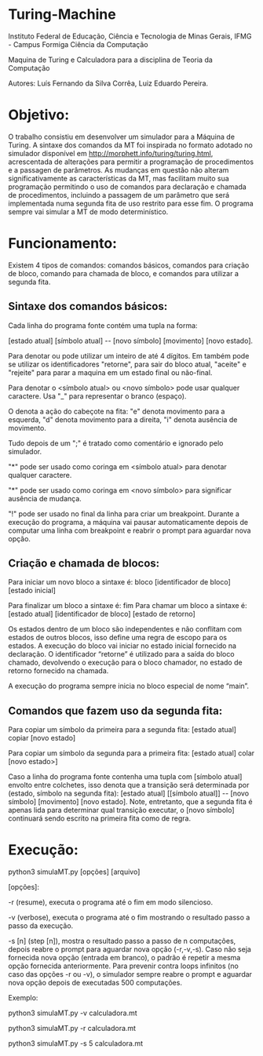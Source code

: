 # Turing-Machine

Instituto Federal de Educação, Ciência e Tecnologia de Minas Gerais, IFMG - Campus Formiga Ciência da Computação

Maquina de Turing e Calculadora para a disciplina de Teoria da Computação

Autores: Luís Fernando da Silva Corrêa, Luiz Eduardo Pereira.

# Objetivo:
O trabalho consistiu em desenvolver um simulador para a Máquina de Turing. A sintaxe dos comandos da MT foi inspirada no formato adotado no simulador disponível em http://morphett.info/turing/turing.html, acrescentada de alterações para permitir a programação de procedimentos e a passagen de parâmetros. As mudanças em questão não alteram significativamente as características da MT, mas facilitam muito sua programação permitindo o uso de comandos para declaração e chamada de procedimentos, incluindo a passagem de um parâmetro que será implementada numa segunda fita de uso restrito para esse fim. O programa sempre vai simular a MT de modo determinístico.

# Funcionamento:
Existem 4 tipos de comandos: comandos básicos, comandos para criação de bloco, comando para chamada de bloco, e comandos para utilizar a segunda fita.

## Sintaxe dos comandos básicos:
Cada linha do programa fonte contém uma tupla na forma: 

[estado atual] [símbolo atual] -- [novo símbolo] [movimento] [novo estado].

Para denotar <estado atual> ou <novo estado> pode utilizar um inteiro de até 4 dígitos. Em <novo estado> também pode se utilizar os identificadores "retorne", para sair do bloco atual, "aceite" e "rejeite" para parar a maquina em um estado final ou não-final.
  
Para denotar o <símbolo atual> ou <novo símbolo> pode usar qualquer caractere. Usa "_" para representar o branco (espaço).

O <movimento> denota a ação do cabeçote na fita: "e" denota movimento para a esquerda, "d" denota movimento para a direita, "i" denota ausência de movimento.
  
Tudo depois de um ";" é tratado como comentário e ignorado pelo simulador.

"*" pode ser usado como coringa em <símbolo atual> para denotar qualquer caractere.

"*" pode ser usado como coringa em <novo símbolo> para significar ausência de mudança.

"!" pode ser usado no final da linha para criar um breakpoint. Durante a execução do programa, a máquina vai pausar automaticamente depois de computar uma linha com breakpoint e reabrir o prompt para aguardar nova opção.

## Criação e chamada de blocos:
Para iniciar um novo bloco a sintaxe é: bloco [identificador de bloco] [estado inicial]

Para finalizar um bloco a sintaxe é: fim
Para chamar um bloco a sintaxe é: [estado atual] [identificador de bloco] [estado de retorno]

Os estados dentro de um bloco são independentes e não conflitam com estados de outros blocos, isso define uma regra de escopo para os estados. A execução do bloco vai iniciar no estado inicial fornecido na declaração. O identificador “retorne” é utilizado para a saída do bloco chamado, devolvendo o execução para o bloco chamador, no estado de retorno fornecido na chamada.

A execução do programa sempre inicia no bloco especial de nome “main”.

## Comandos que fazem uso da segunda fita:

Para copiar um símbolo da primeira para a segunda fita: [estado atual] copiar [novo estado]

Para copiar um símbolo da segunda para a primeira fita: [estado atual] colar [novo estado>]

Caso a linha do programa fonte contenha uma tupla com [símbolo atual] envolto entre colchetes, isso denota que a transição será determinada por (estado, símbolo na segunda fita): [estado atual] [[símbolo atual]] -- [novo símbolo] [movimento] [novo estado].
Note, entretanto, que a segunda fita é apenas lida para determinar qual transição executar, o [novo símbolo] continuará sendo escrito na primeira fita como de regra.

# Execução:

python3 simulaMT.py [opções] [arquivo]
  
[opções]:

-r (resume), executa o programa até o fim em modo silencioso.

-v (verbose), executa o programa até o fim mostrando o resultado passo a passo da execução.

-s [n] (step [n]), mostra o resultado passo a passo de n computações, depois reabre o prompt para aguardar nova opção (-r,-v,-s). Caso não seja fornecida nova opção (entrada em branco), o padrão é repetir a mesma opção fornecida anteriormente.
Para prevenir contra loops infinitos (no caso das opções -r ou -v), o simulador sempre reabre o prompt e aguardar nova opção depois de executadas 500 computações.
  
Exemplo: 

python3 simulaMT.py -v calculadora.mt

python3 simulaMT.py -r calculadora.mt

python3 simulaMT.py -s 5 calculadora.mt
